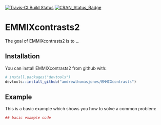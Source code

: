 
<!-- README.md is generated from README.Rmd. Please edit that file -->

[![Travis-CI Build
Status](https://travis-ci.org/andrewthomasjones/EMMIXcontrasts.svg?branch=master)](https://travis-ci.org/andrewthomasjones/EMMIXcontrasts)
[![CRAN\_Status\_Badge](http://www.r-pkg.org/badges/version/EMMIXcontrasts2)](https://cran.r-project.org/package=EMMIXcontrasts2)

# EMMIXcontrasts2

The goal of EMMIXcontrasts2 is to …

## Installation

You can install EMMIXcontrasts2 from github with:

``` r
# install.packages("devtools")
devtools::install_github("andrewthomasjones/EMMIXcontrasts")
```

## Example

This is a basic example which shows you how to solve a common problem:

``` r
## basic example code
```
